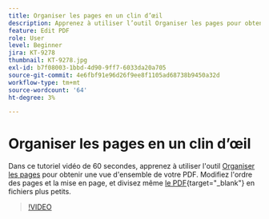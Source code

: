 ```yaml
---
title: Organiser les pages en un clin d’œil
description: Apprenez à utiliser l’outil Organiser les pages pour obtenir une vue d’ensemble de votre PDF
feature: Edit PDF
role: User
level: Beginner
jira: KT-9278
thumbnail: KT-9278.jpg
exl-id: b7f08003-1bbd-4d90-9ff7-6033da20a705
source-git-commit: 4e6fbf91e96d26f9ee8f1105ad68738b9450a32d
workflow-type: tm+mt
source-wordcount: '64'
ht-degree: 3%

---
```


# Organiser les pages en un clin d’œil

Dans ce tutoriel vidéo de 60 secondes, apprenez à utiliser l&#39;outil [Organiser les pages](https://www.adobe.com/fr/acrobat/online/rearrange-pdf.html) pour obtenir une vue d&#39;ensemble de votre PDF. Modifiez l&#39;ordre des pages et la mise en page, et divisez même [le PDF](https://www.adobe.com/fr/acrobat/online/split-pdf.html){target="_blank"} en fichiers plus petits.

>[!VIDEO](https://video.tv.adobe.com/v/3409108?quality=12&learn=on&hidetitle=true&captions=fre_fr)
